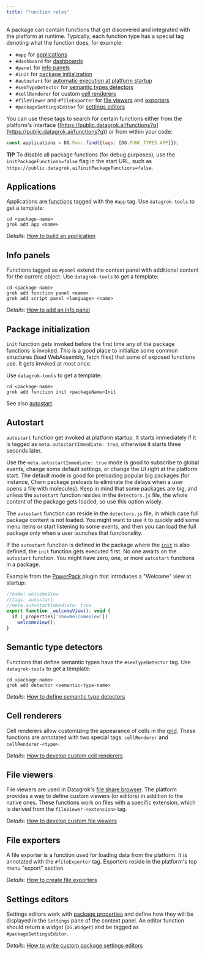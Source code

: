 ```yaml
---
title: "Function roles"
---
```


A package can contain functions that get discovered and integrated with the platform at runtime.
Typically, each function type has a special tag denoting what the function does, for example:

* `#app` for [applications](#applications)
* `#dashboard` for [dashboards](../visualize/dashboard.md)
* `#panel` for [info panels](#info-panels)
* `#init` for [package initialization](#package-initialization)
* `#autostart` for [automatic execution at platform startup](#autostart)
* `#semTypeDetector` for [semantic types detectors](#semantic-type-detectors)
* `#cellRenderer` for custom [cell renderers](#cell-renderers)
* `#fileViewer` and `#fileExporter` for [file viewers](#file-viewers)
  and [exporters](#file-exporters)
* `#packageSettingsEditor` for [settings editors](#settings-editors)

You can use these tags to search for certain functions either from the platform's interface
([https://public.datagrok.ai/functions?q](https://public.datagrok.ai/functions?q)) or from within your code:

```js
const applications = DG.Func.find({tags: [DG.FUNC_TYPES.APP]});
```

**TIP** To disable all package functions (for debug purposes), use the
`initPackageFunctions=false` flag in the start URL, such as
`https://public.datagrok.ai?initPackageFunctions=false`.

## Applications

Applications are [functions](../datagrok/functions/functions.md) tagged with the `#app` tag. Use `datagrok-tools` to get
a template:

```shell
cd <package-name>
grok add app <name>
```

*Details:* [How to build an application](how-to/build-an-app.md)

## Info panels

Functions tagged as `#panel` extend the context panel with additional content for the current object.
Use `datagrok-tools` to get a template:

```shell
cd <package-name>
grok add function panel <name>
grok add script panel <language> <name>
```

*Details:* [How to add an info panel](how-to/add-info-panel.md)

## Package initialization

`init` function gets invoked before the first time any of the package functions is invoked. This is a good place to
initialize some common structures
(load WebAssembly, fetch files) that some of exposed functions use. It gets invoked at most once.

Use `datagrok-tools` to get a template:

```shell
cd <package-name>
grok add function init <packageName>Init
```

See also [autostart](#autostart).

## Autostart

`autostart` function get invoked at platform startup. It starts immediately if it is tagged
as `meta.autostartImmediate: true`, otherwise it starts three seconds later.

Use the `meta.autostartImmediate: true` mode is good to subscribe to global events, change some default settings, or
change the UI right at the platform start. The default mode is good for preloading popular big packages (for instance,
Chem package preloads to eliminate the delays when a user opens a file with molecules). Keep in mind that some packages
are big, and unless the `autostart` function resides in the `detectors.js` file, the whole content of the package gets
loaded, so use this option wisely.

The `autostart` function can reside in the `detectors.js` file, in which case full package content is not loaded. You
might want to use it to quickly add some menu items or start listening to some events, and then you can load the full
package only when a user launches that functionality.

If the `autostart` function is defined in the package where the [`init`](#package-initialization)
is also defined, the `init` function gets executed first. No one awaits on the `autostart` function. You might have
zero, one, or more `autostart` functions in a package.

Example from the [PowerPack](https://github.com/datagrok-ai/public/tree/master/packages/PowerPack)
plugin that introduces a "Welcome" view at startup:

```js
//name: welcomeView
//tags: autostart
//meta.autostartImmediate: true
export function _welcomeView(): void {
  if (_properties['showWelcomeView'])
    welcomeView();
}
```

## Semantic type detectors

Functions that define semantic types have the `#semTypeDetector` tag. Use `datagrok-tools` to get a template:

```shell
cd <package-name>
grok add detector <semantic-type-name>
```

*Details:* [How to define semantic type detectors](how-to/define-semantic-type-detectors.md)

## Cell renderers

Cell renderers allow customizing the appearance of cells in the [grid](../visualize/viewers/grid.md). These functions
are annotated with two special tags: `cellRenderer` and `cellRenderer-<type>`.

*Details:* [How to develop custom cell renderers](how-to/custom-cell-renderers.md)

## File viewers

File viewers are used in Datagrok's [file share browser](../access/file-shares.mdx). The platform provides a way
to define custom viewers (or editors) in addition to the native ones. These functions work on files with a specific
extension, which is derived from the `fileViewer-<extension>` tag.

*Details:* [How to develop custom file viewers](how-to/create-custom-file-viewers.md)

## File exporters

A file exporter is a function used for loading data from the platform. It is annotated with the `#fileExporter` tag.
Exporters reside in the platform's top menu "export" section.

*Details:* [How to create file exporters](how-to/file-exporters.md)

## Settings editors

Settings editors work with [package properties](develop.md#package-settings) and define how they will be displayed in
the `Settings` pane of the context panel. An editor function should return a widget (`DG.Widget`) and be tagged as
`#packageSettingsEditor`.

*Details:* [How to write custom package settings editors](how-to/custom-package-settings-editors.md)
